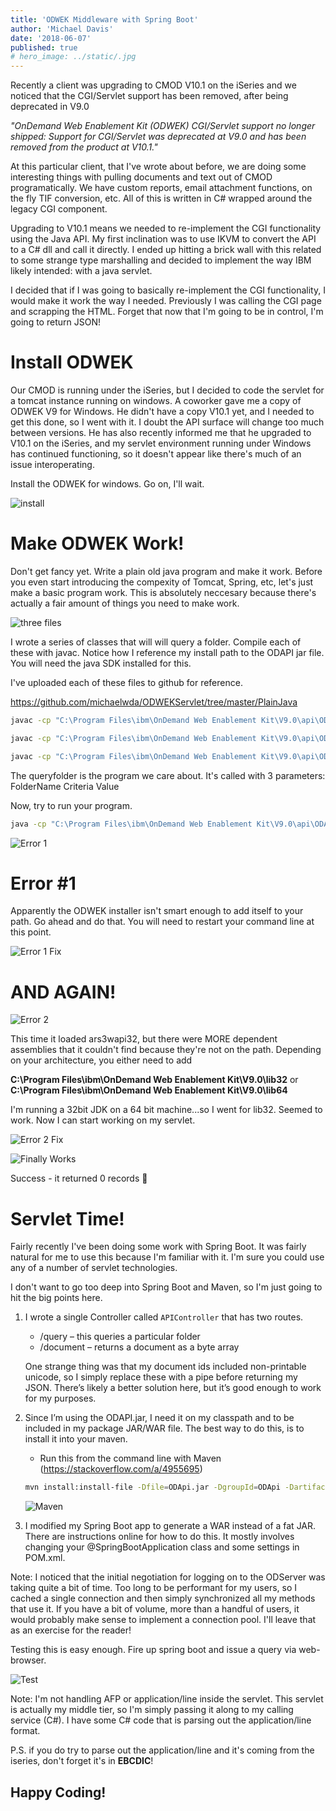 ```yaml
---
title: 'ODWEK Middleware with Spring Boot'
author: 'Michael Davis'
date: '2018-06-07'
published: true
# hero_image: ../static/.jpg
---
```

Recently a client was upgrading to CMOD V10.1 on the iSeries and we noticed that the CGI/Servlet support has been removed, after being deprecated in V9.0

*"OnDemand Web Enablement Kit (ODWEK) CGI/Servlet support no longer shipped: Support for CGI/Servlet was deprecated at V9.0 and has been removed from the product at V10.1."*

At this particular client, that I've wrote about before, we are doing some interesting things with pulling documents and text out of CMOD programatically. We have custom reports, email attachment functions, on the fly TIF conversion, etc. All of this is written in C# wrapped around the legacy CGI component.

Upgrading to V10.1 means we needed to re-implement the CGI functionality using the Java API. My first inclination was to use IKVM to convert the API to a C# dll and call it directly. I ended up hitting a brick wall with this related to some strange type marshalling and decided to implement the way IBM likely intended: with a java servlet.

I decided that if I was going to basically re-implement the CGI functionality, I would make it work the way I needed. Previously I was calling the CGI page and scrapping the HTML. Forget that now that I'm going to be in control, I'm going to return JSON!

# Install ODWEK
Our CMOD is running under the iSeries, but I decided to code the servlet for a tomcat instance running on windows. A coworker gave me a copy of ODWEK V9 for Windows. He didn't have a copy V10.1 yet, and I needed to get this done, so I went with it. I doubt the API surface will change too much between versions. He has also recently informed me that he upgraded to V10.1 on the iSeries, and my servlet environment running under Windows has continued functioning, so it doesn't appear like there's much of an issue interoperating.

Install the ODWEK for windows. Go on, I'll wait.

![install](/static/odwek/Install.png)

# Make ODWEK Work!

Don't get fancy yet. Write a plain old java program and make it work. Before you even start introducing the compexity of Tomcat, Spring, etc, let's just make a basic program work. This is absolutely neccesary because there's actually a fair amount of things you need to make work.

![three files](/static/odwek/3files.png)

I wrote a series of classes that will will query a folder. Compile each of these with javac. Notice how I reference my install path to the ODAPI jar file. You will need the java SDK installed for this.

I've uploaded each of these files to github for reference.

<https://github.com/michaelwda/ODWEKServlet/tree/master/PlainJava>


```bash
javac -cp "C:\Program Files\ibm\OnDemand Web Enablement Kit\V9.0\api\ODAPI.jar";. ODQueryResult.java

javac -cp "C:\Program Files\ibm\OnDemand Web Enablement Kit\V9.0\api\ODAPI.jar";. ODUtil.java

javac -cp "C:\Program Files\ibm\OnDemand Web Enablement Kit\V9.0\api\ODAPI.jar";. QueryFolder.java
```

The queryfolder is the program we care about. It's called with 3 parameters: FolderName Criteria Value

Now, try to run your program.
```bash
java -cp "C:\Program Files\ibm\OnDemand Web Enablement Kit\V9.0\api\ODAPI.jar";. QueryFolder Customer AccountNumber 123456
```

![Error 1](/static/odwek/Error1.png)

# Error #1
Apparently the ODWEK installer isn't smart enough to add itself to your path. Go ahead and do that.
You will need to restart your command line at this point.

![Error 1 Fix](/static/odwek/Error1Fix.png)

# AND AGAIN!
![Error 2](/static/odwek/Error2.png)

This time it loaded ars3wapi32, but there were MORE dependent assemblies that it couldn't find because they're not on the path. Depending on your architecture, you either need to add

**C:\Program Files\ibm\OnDemand Web Enablement Kit\V9.0\lib32**
or
**C:\Program Files\ibm\OnDemand Web Enablement Kit\V9.0\lib64**

I'm running a 32bit JDK on a 64 bit machine...so I went for lib32. Seemed to work. Now I can start working on my servlet.

![Error 2 Fix](/static/odwek/Error2Fix.png)

![Finally Works](/static/odwek/Works.png)

Success - it returned 0 records 🙂

# Servlet Time!
Fairly recently I've been doing some work with Spring Boot. It was fairly natural for me to use this because I'm familiar with it. I'm sure you could use any of a number of servlet technologies.

I don't want to go too deep into Spring Boot and Maven, so I'm just going to hit the big points here.

1.  I wrote a single Controller called `APIController` that has two routes.
    * /query – this queries a particular folder
    * /document – returns a document as a byte array

    One strange thing was that my document ids included non-printable unicode, so I simply replace these with a pipe before returning my JSON. There’s likely a better solution here, but it’s good enough to work for my purposes.

2. Since I’m using the ODAPI.jar, I need it on my classpath and to be included in my package JAR/WAR file. The best way to do this, is to install it into your maven.

    * Run this from the command line with Maven (<https://stackoverflow.com/a/4955695>)

    ```bash
    mvn install:install-file -Dfile=ODApi.jar -DgroupId=ODApi -DartifactId=ODApi -Dversion=1.0 -Dpackaging=jar -DgeneratePom=true
    ```
    ![Maven](/static/odwek/Maven.png)

3. I modified my Spring Boot app to generate a WAR instead of a fat JAR. There are instructions online for how to do this. It mostly involves changing your @SpringBootApplication class and some settings in POM.xml.


Note: I noticed that the initial negotiation for logging on to the ODServer was taking quite a bit of time. Too long to be performant for my users, so I cached a single connection and then simply synchronized all my methods that use it. If you have a bit of volume, more than a handful of users, it would probably make sense to implement a connection pool. I'll leave that as an exercise for the reader!

Testing this is easy enough. Fire up spring boot and issue a query via web-browser.

![Test](/static/odwek/Testinbrowser.png)

Note: I'm not handling AFP or application/line inside the servlet. This servlet is actually my middle tier, so I'm simply passing it along to my calling service (C#). I have some C# code that is parsing out the application/line format.

P.S. if you do try to parse out the application/line and it's coming from the iseries, don't forget it's in **EBCDIC**!

## Happy Coding!